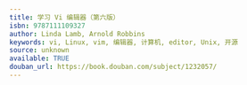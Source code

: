 ```yaml
---
title: 学习 Vi 编辑器（第六版）
isbn: 9787111109327
author: Linda Lamb, Arnold Robbins
keywords: vi, Linux, vim, 编辑器, 计算机, editor, Unix, 开源
source: unknown
available: TRUE
douban_url: https://book.douban.com/subject/1232057/
---
```

